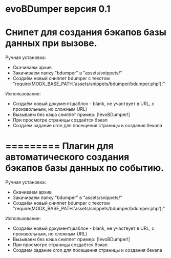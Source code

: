evoBDumper версия 0.1
=========
Снипет для создания бэкапов базы данных при вызове.
=========
Ручная установка:
- Скачиваем архив
- Закачиваем папку "bdumper" в "assets/snippets/"
- Создаём новый сниппет bdumper с текстом "require(MODX_BASE_PATH.'assets/snippets/bdumper/bdumper.php');" 

Использование:
- Создаём новый документ(шаблон - blank, не участвует в URL, с произвольным, но сложным URL)
- Вызываем без кэша сниппет пример: [!evoBDumper!]
- При просмотре страницы создаётся бэкап
- Создаем задание cron для посещения страницы и создания бекапа

=========
Плагин для автоматического создания бэкапов базы данных по событию.
=========
Ручная установка:
- Скачиваем архив
- Закачиваем папку "bdumper" в "assets/snippets/"
- Создаём новый сниппет bdumper с текстом "require(MODX_BASE_PATH.'assets/snippets/bdumper/bdumper.php');" 

Использование:
- Создаём новый документ(шаблон - blank, не участвует в URL, с произвольным, но сложным URL)
- Вызываем без кэша сниппет пример: [!evoBDumper!]
- При просмотре страницы создаётся бэкап
- Создаем задание cron для посещения страницы и создания бекапа
